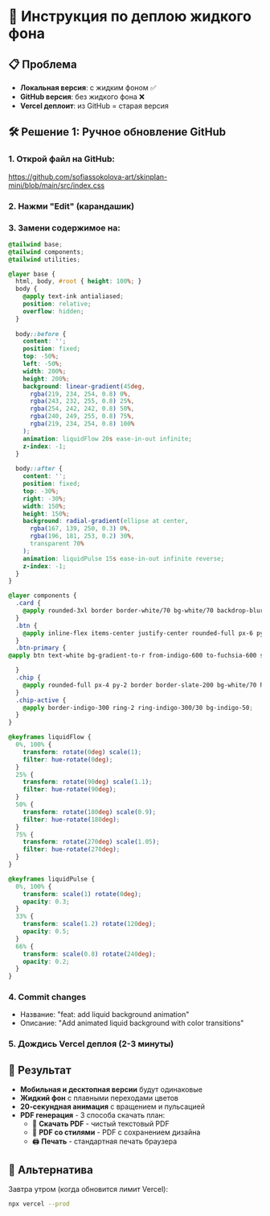 # 🚀 Инструкция по деплою жидкого фона

## 📋 Проблема
- **Локальная версия**: с жидким фоном ✅
- **GitHub версия**: без жидкого фона ❌
- **Vercel деплоит**: из GitHub = старая версия

## 🛠️ Решение 1: Ручное обновление GitHub

### 1. Открой файл на GitHub:
https://github.com/sofiassokolova-art/skinplan-mini/blob/main/src/index.css

### 2. Нажми "Edit" (карандашик)

### 3. Замени содержимое на:

```css
@tailwind base;
@tailwind components;
@tailwind utilities;

@layer base {
  html, body, #root { height: 100%; }
  body { 
    @apply text-ink antialiased;
    position: relative;
    overflow: hidden;
  }
  
  body::before {
    content: '';
    position: fixed;
    top: -50%;
    left: -50%;
    width: 200%;
    height: 200%;
    background: linear-gradient(45deg, 
      rgba(219, 234, 254, 0.8) 0%,
      rgba(243, 232, 255, 0.8) 25%,
      rgba(254, 242, 242, 0.8) 50%,
      rgba(240, 249, 255, 0.8) 75%,
      rgba(219, 234, 254, 0.8) 100%
    );
    animation: liquidFlow 20s ease-in-out infinite;
    z-index: -1;
  }
  
  body::after {
    content: '';
    position: fixed;
    top: -30%;
    right: -30%;
    width: 150%;
    height: 150%;
    background: radial-gradient(ellipse at center,
      rgba(167, 139, 250, 0.3) 0%,
      rgba(196, 181, 253, 0.2) 30%,
      transparent 70%
    );
    animation: liquidPulse 15s ease-in-out infinite reverse;
    z-index: -1;
  }
}

@layer components {
  .card {
    @apply rounded-3xl border border-white/70 bg-white/70 backdrop-blur-xl shadow-soft;
  }
  .btn {
    @apply inline-flex items-center justify-center rounded-full px-6 py-3 font-semibold;
  }
  .btn-primary {
@apply btn text-white bg-gradient-to-r from-indigo-600 to-fuchsia-600 shadow-lg hover:opacity-95;

  }
  .chip {
    @apply rounded-full px-4 py-2 border border-slate-200 bg-white/70 hover:bg-white/90 text-sm;
  }
  .chip-active {
    @apply border-indigo-300 ring-2 ring-indigo-300/30 bg-indigo-50;
  }
}

@keyframes liquidFlow {
  0%, 100% {
    transform: rotate(0deg) scale(1);
    filter: hue-rotate(0deg);
  }
  25% {
    transform: rotate(90deg) scale(1.1);
    filter: hue-rotate(90deg);
  }
  50% {
    transform: rotate(180deg) scale(0.9);
    filter: hue-rotate(180deg);
  }
  75% {
    transform: rotate(270deg) scale(1.05);
    filter: hue-rotate(270deg);
  }
}

@keyframes liquidPulse {
  0%, 100% {
    transform: scale(1) rotate(0deg);
    opacity: 0.3;
  }
  33% {
    transform: scale(1.2) rotate(120deg);
    opacity: 0.5;
  }
  66% {
    transform: scale(0.8) rotate(240deg);
    opacity: 0.2;
  }
}
```

### 4. Commit changes
- Название: "feat: add liquid background animation"
- Описание: "Add animated liquid background with color transitions"

### 5. Дождись Vercel деплоя (2-3 минуты)

## 🎉 Результат
- **Мобильная и десктопная версии** будут одинаковые
- **Жидкий фон** с плавными переходами цветов
- **20-секундная анимация** с вращением и пульсацией
- **PDF генерация** - 3 способа скачать план:
  - 📄 **Скачать PDF** - чистый текстовый PDF
  - 🎨 **PDF со стилями** - PDF с сохранением дизайна
  - 🖨️ **Печать** - стандартная печать браузера

## 🔄 Альтернатива
Завтра утром (когда обновится лимит Vercel):
```bash
npx vercel --prod
```